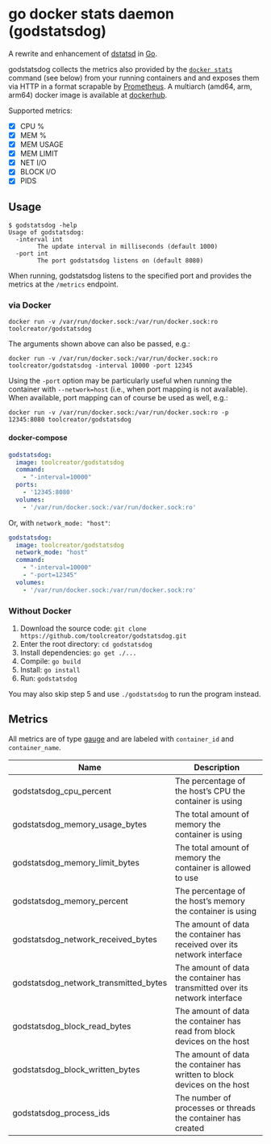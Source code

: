 # go docker stats daemon (godstatsdog)

A rewrite and enhancement of [dstatsd](https://github.com/toolcreator/dstatsd) in [Go](https://golang.org/).

godstatsdog collects the metrics also provided by the
[`docker stats`](https://docs.docker.com/engine/reference/commandline/stats/) command (see below) from your running
containers and and exposes them via HTTP in a format scrapable by
[Prometheus](https://github.com/prometheus/prometheus).
A multiarch (amd64, arm, arm64) docker image is available at
[dockerhub](https://hub.docker.com/r/toolcreator/godstatsdog).

Supported metrics:

- [x] CPU %
- [x] MEM %
- [x] MEM USAGE
- [x] MEM LIMIT
- [x] NET I/O
- [x] BLOCK I/O
- [x] PIDS

## Usage

```shell
$ godstatsdog -help
Usage of godstatsdog:
  -interval int
        The update interval in milliseconds (default 1000)
  -port int
        The port godstatsdog listens on (default 8080)
```

When running, godstatsdog listens to the specified port and provides the metrics at the `/metrics` endpoint.

### via Docker

```shell
docker run -v /var/run/docker.sock:/var/run/docker.sock:ro toolcreator/godstatsdog
```

The arguments shown above can also be passed, e.g.:

```shell
docker run -v /var/run/docker.sock:/var/run/docker.sock:ro toolcreator/godstatsdog -interval 10000 -port 12345
```

Using the `-port` option may be particularly useful when running the container with `--network=host`
(i.e., when port mapping is not available).
When available, port mapping can of course be used as well, e.g.:

```shell
docker run -v /var/run/docker.sock:/var/run/docker.sock:ro -p 12345:8080 toolcreator/godstatsdog
```

#### docker-compose

```yml
godstatsdog:
  image: toolcreator/godstatsdog
  command:
    - "-interval=10000"
  ports:
    - '12345:8080'
  volumes:
    - '/var/run/docker.sock:/var/run/docker.sock:ro'
```

Or, with `network_mode: "host"`:

```yml
godstatsdog:
  image: toolcreator/godstatsdog
  network_mode: "host"
  command:
    - "-interval=10000"
    - "-port=12345"
  volumes:
    - '/var/run/docker.sock:/var/run/docker.sock:ro'
```

### Without Docker

1. Download the source code: `git clone https://github.com/toolcreator/godstatsdog.git`
2. Enter the root directory: `cd godstatsdog`
3. Install dependencies: `go get ./...`
4. Compile: `go build`
5. Install: `go install`
6. Run: `godstatsdog`

You may also skip step 5 and use `./godstatsdog` to run the program instead.

## Metrics

All metrics are of type [gauge](https://prometheus.io/docs/concepts/metric_types/#gauge)
and are labeled with `container_id` and `container_name`.

| Name                                  | Description                                                                 |
| ------------------------------------- | --------------------------------------------------------------------------- |
| godstatsdog_cpu_percent               | The percentage of the host’s CPU the container is using                     |
| godstatsdog_memory_usage_bytes        | The total amount of memory the container is using                           |
| godstatsdog_memory_limit_bytes        | The total amount of memory the container is allowed to use                  |
| godstatsdog_memory_percent            | The percentage of the host’s memory the container is using                  |
| godstatsdog_network_received_bytes    | The amount of data the container has received over its network interface    |
| godstatsdog_network_transmitted_bytes | The amount of data the container has transmitted over its network interface |
| godstatsdog_block_read_bytes          | The amount of data the container has read from block devices on the host    |
| godstatsdog_block_written_bytes       | The amount of data the container has written to block devices on the host   |
| godstatsdog_process_ids               | The number of processes or threads the container has created                |
